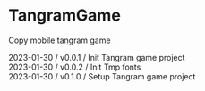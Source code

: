# TangramGame
Copy mobile tangram game    

2023-01-30 / v0.0.1 / Init Tangram game project    
2023-01-30 / v0.0.2 / Init Tmp fonts    
2023-01-30 / v0.1.0 / Setup Tangram game project    
